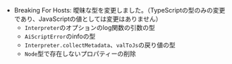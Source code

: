 - Breaking For Hosts: 曖昧な型を変更しました。（TypeScriptの型のみの変更であり、JavaScriptの値としては変更はありません）
  - `Interpreter`のオプションのlog関数の引数の型
  - `AiScriptError`のinfoの型
  - `Interpreter.collectMetadata`、`valToJs`の戻り値の型
  - `Node`型で存在しないプロパティーの削除
